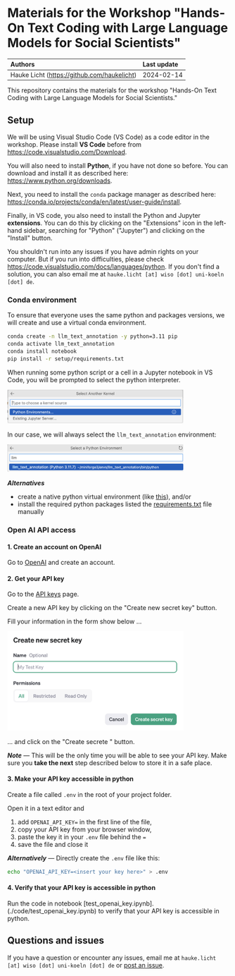 # Materials for the Workshop "Hands-On Text Coding with Large Language Models for Social Scientists"

| Authors | Last update |
|:------ |:----------- |
| Hauke Licht (https://github.com/haukelicht) | 2024-02-14 |

This repository contains the materials for the workshop "Hands-On Text Coding with Large Language Models for Social Scientists."

## Setup 


We will be using Visual Studio Code (VS Code) as a code editor in the workshop.
Please install **VS Code** before from https://code.visualstudio.com/Download.

You will also need to install **Python**, if you have not done so before. 
You can download and install it as described here: https://www.python.org/downloads.

Next, you need to install the `conda` package manager as described here: https://conda.io/projects/conda/en/latest/user-guide/install.

Finally, in VS code, you also need to install the Python and Jupyter **extensions**.
You can do this by clicking on the "Extensions" icon in the left-hand sidebar, searching for "Python" ("Jupyter") and clicking on the "Install" button.

You shouldn't run into any issues if you have admin rights on your computer.
But if you run into difficulties, please check https://code.visualstudio.com/docs/languages/python.
If you don't find a solution, you can also email me at `hauke.licht [at] wiso [dot] uni-koeln [dot] de`.


### Conda environment

To ensure that everyone uses the same python and packages versions, we will create and use a virtual conda environment.

```bash
conda create -n llm_text_annotation -y python=3.11 pip
conda activate llm_text_annotation
conda install notebook
pip install -r setup/requirements.txt
```

When running some python script or a cell in a Jupyter notebook in VS Code, you will be prompted to select the python interpreter.

<img src="assets/vscode_python_environments_popup.png" alt="Pop-up in VS Code for selecting a python interpreter" style="width:400px;"/>

In our case, we will always select the `llm_text_annotation` environment:

<img src="assets/vscode_select_python_environment.png" alt="Virtual environment to select as python interpreter" style="width:400px;"/>

<br>



**_Alternatives_** 

- create a native python virtual environment (like [this](https://realpython.com/lessons/creating-virtual-environment/)), and/or
- install the required python packages listed the [requirements.txt](setup/requirements.txt) file manually

### Open AI API access

#### 1. Create an account on OpenAI

Go to [OpenAI](https://beta.openai.com/signup/) and create an account.

#### 2. Get your API key

Go to the [API keys](https://platform.openai.com/api-keys) page.

Create a new API key by clicking on the "Create new secret key" button.

Fill your information in the form show below ... 

<img src="assets/openai_api_create_new_secret.png" alt="Pop-up for creating a new OpenAI API key" style="width:400px;"/>

... and click on the "Create secrete "  button.

**_Note_** &mdash; 
This will be the only time you will be able to see your API key. 
Make sure you **take the next** step described below to store it in a safe place.

#### 3. Make your API key accessible in python

Create a file called `.env` in the root of your project folder.

Open it in a text editor and

1. add `OPENAI_API_KEY=` in the first line of the file, 
2. copy your API key from your browser window,
3. paste the key it in your `.env` file behind the `=`
4. save the file and close it

**_Alternatively_** &mdash; Directly create the `.env` file like this:

```bash
echo "OPENAI_API_KEY=<insert your key here>" > .env
```

#### 4. Verify that your API key is accessible in python

Run the code in notebook [test_openai_key.ipynb].(./code/test_openai_key.ipynb) to verify that your API key is accessible in python.

## Questions and issues

If you have a question or encounter any issues, email me at `hauke.licht [at] wiso [dot] uni-koeln [dot] de` or [post an issue](https://github.com/haukelicht/llm_text_coding/issues).

